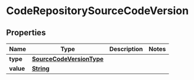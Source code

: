 

# CodeRepositorySourceCodeVersion


## Properties

| Name | Type | Description | Notes |
|------------ | ------------- | ------------- | -------------|
|**type** | [**SourceCodeVersionType**](SourceCodeVersionType.md) |  |  |
|**value** | [**String**](String.md) |  |  |



